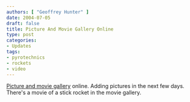 ```yaml
---
authors: [ "Geoffrey Hunter" ]
date: 2004-07-05
draft: false
title: Picture And Movie Gallery Online
type: post
categories:
- Updates
tags:
- pyrotechnics
- rockets
- video
---
```


<a href="/pyrotechnics/pyrotechnic-videos/">Picture and movie gallery</a> online. Adding pictures in the next few days. There's a movie of a stick rocket in the movie gallery.
